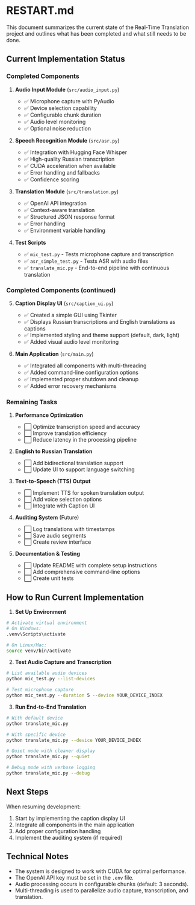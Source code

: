 # RESTART.md

This document summarizes the current state of the Real-Time Translation project and outlines what has been completed and what still needs to be done.

## Current Implementation Status

### Completed Components

1. **Audio Input Module** (`src/audio_input.py`)
   - ✅ Microphone capture with PyAudio 
   - ✅ Device selection capability
   - ✅ Configurable chunk duration
   - ✅ Audio level monitoring
   - ✅ Optional noise reduction

2. **Speech Recognition Module** (`src/asr.py`)
   - ✅ Integration with Hugging Face Whisper
   - ✅ High-quality Russian transcription
   - ✅ CUDA acceleration when available
   - ✅ Error handling and fallbacks
   - ✅ Confidence scoring

3. **Translation Module** (`src/translation.py`)
   - ✅ OpenAI API integration
   - ✅ Context-aware translation
   - ✅ Structured JSON response format
   - ✅ Error handling
   - ✅ Environment variable handling

4. **Test Scripts**
   - ✅ `mic_test.py` - Tests microphone capture and transcription
   - ✅ `asr_simple_test.py` - Tests ASR with audio files
   - ✅ `translate_mic.py` - End-to-end pipeline with continuous translation

### Completed Components (continued)

5. **Caption Display UI** (`src/caption_ui.py`)
   - ✅ Created a simple GUI using Tkinter
   - ✅ Displays Russian transcriptions and English translations as captions
   - ✅ Implemented styling and theme support (default, dark, light)
   - ✅ Added visual audio level monitoring

6. **Main Application** (`src/main.py`)
   - ✅ Integrated all components with multi-threading
   - ✅ Added command-line configuration options
   - ✅ Implemented proper shutdown and cleanup
   - ✅ Added error recovery mechanisms

### Remaining Tasks

1. **Performance Optimization**
   - ⬜ Optimize transcription speed and accuracy
   - ⬜ Improve translation efficiency
   - ⬜ Reduce latency in the processing pipeline

2. **English to Russian Translation**
   - ⬜ Add bidirectional translation support
   - ⬜ Update UI to support language switching

3. **Text-to-Speech (TTS) Output**
   - ⬜ Implement TTS for spoken translation output
   - ⬜ Add voice selection options
   - ⬜ Integrate with Caption UI

3. **Auditing System** (Future)
   - ⬜ Log translations with timestamps
   - ⬜ Save audio segments
   - ⬜ Create review interface

4. **Documentation & Testing**
   - ⬜ Update README with complete setup instructions
   - ⬜ Add comprehensive command-line options
   - ⬜ Create unit tests

## How to Run Current Implementation

1. **Set Up Environment**
```bash
# Activate virtual environment
# On Windows:
.venv\Scripts\activate

# On Linux/Mac:
source venv/bin/activate
```

2. **Test Audio Capture and Transcription**
```bash
# List available audio devices
python mic_test.py --list-devices

# Test microphone capture
python mic_test.py --duration 5 --device YOUR_DEVICE_INDEX
```

3. **Run End-to-End Translation**
```bash
# With default device
python translate_mic.py

# With specific device
python translate_mic.py --device YOUR_DEVICE_INDEX

# Quiet mode with cleaner display
python translate_mic.py --quiet

# Debug mode with verbose logging
python translate_mic.py --debug
```

## Next Steps

When resuming development:

1. Start by implementing the caption display UI
2. Integrate all components in the main application
3. Add proper configuration handling
4. Implement the auditing system (if required)

## Technical Notes

- The system is designed to work with CUDA for optimal performance.
- The OpenAI API key must be set in the `.env` file.
- Audio processing occurs in configurable chunks (default: 3 seconds).
- Multi-threading is used to parallelize audio capture, transcription, and translation.